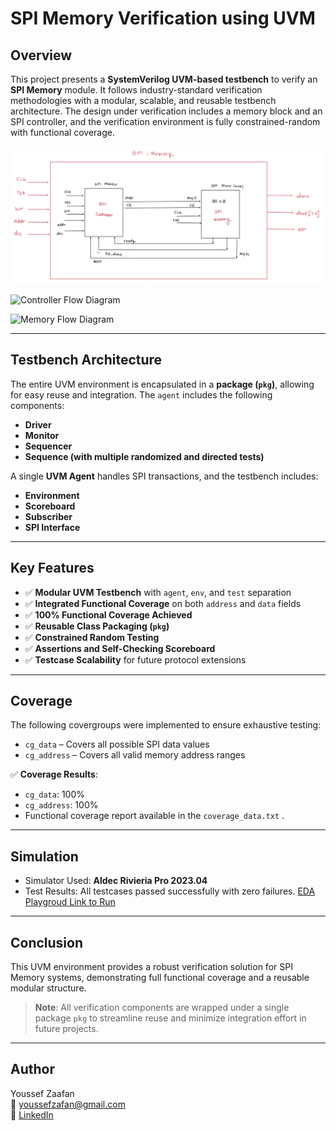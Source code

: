 # SPI Memory Verification using UVM

## Overview

This project presents a **SystemVerilog UVM-based testbench** to verify an **SPI Memory** module. It follows industry-standard verification methodologies with a modular, scalable, and reusable testbench architecture. The design under verification includes a memory block and an SPI controller, and the verification environment is fully constrained-random with functional coverage.

![SPI Memory + Controller Flow](https://github.com/youssefzaafan/Verification-of-SPI-Memory/blob/91374afa99e0c64b7286f9925f6198ad2af82ca6/Screenshot%20(3).png)

![Controller Flow Diagram]([Verification-of-SPI-Memory/Screenshot%20(4).png](https://github.com/youssefzaafan/Verification-of-SPI-Memory/blob/91374afa99e0c64b7286f9925f6198ad2af82ca6/Screenshot%20(4).png))

![Memory Flow Diagram]([Verification-of-SPI-Memory/Screenshot%20(6).png](https://github.com/youssefzaafan/Verification-of-SPI-Memory/blob/91374afa99e0c64b7286f9925f6198ad2af82ca6/Screenshot%20(6).png))

---

## Testbench Architecture

The entire UVM environment is encapsulated in a **package (`pkg`)**, allowing for easy reuse and integration. 
The `agent` includes the following components:
- **Driver**
- **Monitor**
- **Sequencer**
- **Sequence (with multiple randomized and directed tests)**

A single **UVM Agent** handles SPI transactions, and the testbench includes:

- **Environment**
- **Scoreboard**
- **Subscriber**
- **SPI Interface**

---

## Key Features

- ✅ **Modular UVM Testbench** with `agent`, `env`, and `test` separation
- ✅ **Integrated Functional Coverage** on both `address` and `data` fields
- ✅ **100% Functional Coverage Achieved**
- ✅ **Reusable Class Packaging (`pkg`)**
- ✅ **Constrained Random Testing**
- ✅ **Assertions and Self-Checking Scoreboard**
- ✅ **Testcase Scalability** for future protocol extensions

---


## Coverage

The following covergroups were implemented to ensure exhaustive testing:

- `cg_data` – Covers all possible SPI data values
- `cg_address` – Covers all valid memory address ranges

✅ **Coverage Results**:  
- `cg_data`: 100%  
- `cg_address`: 100%
- Functional coverage report available in the `coverage_data.txt` .

---

## Simulation

- Simulator Used: **Aldec Rivieria Pro 2023.04**
- Test Results: All testcases passed successfully with zero failures.
  [EDA Playgroud Link to Run](https://www.edaplayground.com/x/Y6QY)

---

## Conclusion

This UVM environment provides a robust verification solution for SPI Memory systems, demonstrating full functional coverage and a reusable modular structure.

> **Note**: All verification components are wrapped under a single package `pkg` to streamline reuse and minimize integration effort in future projects.

---

## Author

Youssef Zaafan  
📧 youssefzafan@gmail.com  
🔗 [LinkedIn](https://www.linkedin.com/in/youssef-zaafan-211482169)

